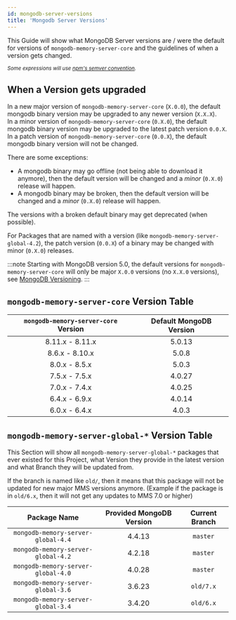 ```yaml
---
id: mongodb-server-versions
title: 'Mongodb Server Versions'
---
```



This Guide will show what MongoDB Server versions are / were the default for versions of `mongodb-memory-server-core` and the guidelines of when a version gets changed.

*<sub>Some expressions will use [npm's semver convention](https://www.npmjs.com/package/semver).</sub>*

## When a Version gets upgraded

In a new major version of `mongodb-memory-server-core` (`X.0.0`), the default mongodb binary version may be upgraded to any newer version (`X.X.X`).  
In a minor version of `mongodb-memory-server-core` (`0.X.0`), the default mongodb binary version may be upgraded to the latest patch version `0.0.X`.  
In a patch version of `mongodb-memory-server-core` (`0.0.X`), the default mongodb binary version will not be changed.

There are some exceptions:

- A mongodb binary may go offline (not being able to download it anymore), then the default version will be changed and a *minor* (`0.X.0`) release will happen.
- A mongodb binary may be broken, then the default version will be changed and a *minor* (`0.X.0`) release will happen.

The versions with a broken default binary may get deprecated (when possible).

For Packages that are named with a version (like `mongodb-memory-server-global-4.2`), the patch version (`0.0.X`) of a binary may be changed with minor (`0.X.0`) releases.

:::note
Starting with MongoDB version 5.0, the default versions for `mongodb-memory-server-core` will only be major `X.0.0` versions (no `X.X.0` versions), see [MongoDB Versioning](https://docs.mongodb.com/manual/reference/versioning/#std-label-release-version-numbers).
:::

## `mongodb-memory-server-core` Version Table

| `mongodb-memory-server-core` Version | Default MongoDB Version |
| :----------------------------------: | :---------------------: |
|           8.11.x - 8.11.x            |         5.0.13          |
|            8.6.x - 8.10.x            |          5.0.8          |
|            8.0.x - 8.5.x             |          5.0.3          |
|            7.5.x - 7.5.x             |         4.0.27          |
|            7.0.x - 7.4.x             |         4.0.25          |
|            6.4.x - 6.9.x             |         4.0.14          |
|            6.0.x - 6.4.x             |          4.0.3          |

## `mongodb-memory-server-global-*` Version Table

This Section will show all `mongodb-memory-server-global-*` packages that ever existed for this Project, what Version they provide in the latest version and what Branch they will be updated from.

If the branch is named like `old/`, then it means that this package will not be updated for new major MMS versions anymore. (Example if the package is in `old/6.x`, then it will not get any updates to MMS 7.0 or higher)

|            Package Name            | Provided MongoDB Version | Current Branch |
| :--------------------------------: | :----------------------: | :------------: |
| `mongodb-memory-server-global-4.4` |          4.4.13          |    `master`    |
| `mongodb-memory-server-global-4.2` |          4.2.18          |    `master`    |
| `mongodb-memory-server-global-4.0` |          4.0.28          |    `master`    |
| `mongodb-memory-server-global-3.6` |          3.6.23          |   `old/7.x`    |
| `mongodb-memory-server-global-3.4` |          3.4.20          |   `old/6.x`    |
